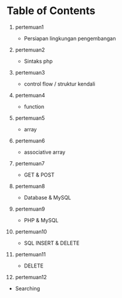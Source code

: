 # Table of Contents

1. pertemuan1

   - Persiapan lingkungan pengembangan

2. pertemuan2

   - Sintaks php

3. pertemuan3

   - control flow / struktur kendali

4. pertemuan4

   - function

5. pertemuan5

   - array

6. pertemuan6

   - associative array

7. pertemuan7

   - GET & POST

8. pertemuan8

   - Database & MySQL

9. pertemuan9

   - PHP & MySQL

10. pertemuan10

    - SQL INSERT & DELETE

11. pertemuan11

    - DELETE

12. pertemuan12

- Searching
